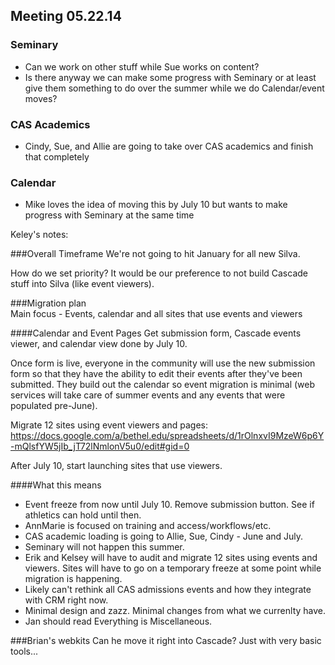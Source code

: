 ## Meeting 05.22.14

### Seminary
* Can we work on other stuff while Sue works on content?
* Is there anyway we can make some progress with Seminary or at least give them something to do over the summer while we do Calendar/event moves?

### CAS Academics
* Cindy, Sue, and Allie are going to take over CAS academics and finish that completely

### Calendar
* Mike loves the idea of moving this by July 10 but wants to make progress with Seminary at the same time

Keley's notes:

###Overall Timeframe
We're not going to hit January for all new Silva.

How do we set priority? It would be our preference to not build Cascade stuff into Silva (like event viewers).

###Migration plan  
Main focus - Events, calendar and all sites that use events and viewers

####Calendar and Event Pages
Get submission form, Cascade events viewer, and calendar view done by July 10.

Once form is live, everyone in the community will use the new submission form so that they have the ability to edit their events after they've been submitted. They build out the calendar so event migration is minimal (web services will take care of summer events and any events that were populated pre-June).

Migrate 12 sites using event viewers and pages:
https://docs.google.com/a/bethel.edu/spreadsheets/d/1rOlnxvI9MzeW6p6Y-mQlsfYW5jIb_jT72lNmlonV5u0/edit#gid=0

After July 10, start launching sites that use viewers.

####What this means
* Event freeze from now until July 10. Remove submission button. See if athletics can hold until then.
* AnnMarie is focused on training and access/workflows/etc.
* CAS academic loading is going to Allie, Sue, Cindy - June and July.
* Seminary will not happen this summer.
* Erik and Kelsey will have to audit and migrate 12 sites using events and viewers. Sites will have to go on a temporary freeze at some point while migration is happening.
* Likely can't rethink all CAS admissions events and how they integrate with CRM right now.
* Minimal design and zazz. Minimal changes from what we currenlty have.
* Jan should read Everything is Miscellaneous.


###Brian's webkits
Can he move it right into Cascade? Just with very basic tools...

